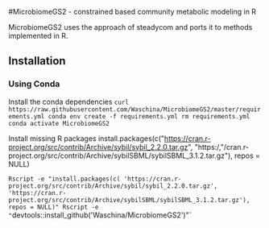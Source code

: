 #MicrobiomeGS2 - constrained based community metabolic modeling in R

MicrobiomeGS2 uses the approach of steadycom and ports it to methods implemented in R. 

## Installation

### Using Conda


Install the conda dependencies
`curl https://raw.githubusercontent.com/Waschina/MicrobiomeGS2/master/requirements.yml
conda env create -f requirements.yml
rm requirements.yml
conda activate MicrobiomeGS2`

Install missing R packages
install.packages(c("https://cran.r-project.org/src/contrib/Archive/sybil/sybil_2.2.0.tar.gz", "https:/,"/cran.r-project.org/src/contrib/Archive/sybilSBML/sybilSBML_3.1.2.tar.gz"), repos = NULL)

`Rscript -e "install.packages(c( 'https://cran.r-project.org/src/contrib/Archive/sybil/sybil_2.2.0.tar.gz', 'https://cran.r-project.org/src/contrib/Archive/sybilSBML/sybilSBML_3.1.2.tar.gz'), repos = NULL)"
Rscript -e "`devtools::install_github('Waschina/MicrobiomeGS2')"`

